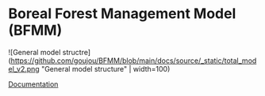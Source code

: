 # Boreal Forest Management Model (BFMM)

![General model structre](https://github.com/goujou/BFMM/blob/main/docs/source/_static/total_model_v2.png "General model structure" | width=100)


[Documentation](https://goujou.github.io/BFMM/)
